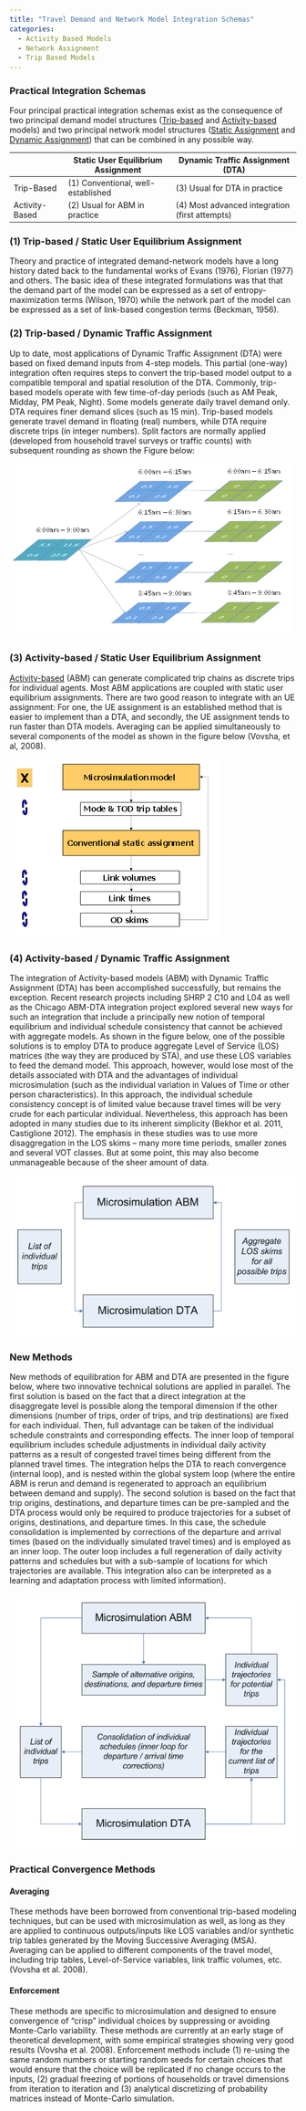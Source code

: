 ```yaml
---
title: "Travel Demand and Network Model Integration Schemas"
categories:
  - Activity Based Models
  - Network Assignment
  - Trip Based Models
---
```


### Practical Integration Schemas
Four principal practical integration schemas exist as the consequence of two principal demand model structures ([Trip-based](Trip_based_models) and [Activity-based](Activity_based_models) models) and two principal network model structures ([Static Assignment](Network_assignment) and [Dynamic Assignment](Dynamic_Traffic_Assignment)) that can be combined in any possible way.

|                | Static User Equilibrium Assignment | Dynamic Traffic Assignment (DTA)               |
|----------------|------------------------------------|------------------------------------------------|
| Trip-Based     | (1) Conventional, well-established | (3) Usual for DTA in practice                  |
| Activity-Based | (2) Usual for ABM in practice      | (4) Most advanced integration (first attempts) |


### (1) Trip-based / Static User Equilibrium Assignment

Theory and practice of integrated demand-network models have a long history dated back to the fundamental works of Evans (1976), Florian (1977) and others. The basic idea of these integrated formulations was that that the demand part of the model can be expressed as a set of entropy-maximization terms (Wilson, 1970) while the network part of the model can be expressed as a set of link-based congestion terms (Beckman, 1956).

### (2) Trip-based / Dynamic Traffic Assignment

Up to date, most applications of Dynamic Traffic Assignment (DTA) were based on fixed demand inputs from 4-step models. This partial (one-way) integration often requires steps to convert the trip-based model output to a compatible temporal and spatial resolution of the DTA. Commonly, trip-based models operate with few time-of-day periods (such as AM Peak, Midday, PM Peak, Night). Some models generate daily travel demand only. DTA requires finer demand slices (such as 15 min). Trip-based models generate travel demand in floating (real) numbers, while DTA require discrete trips (in integer numbers). Split factors are normally applied (developed from household travel surveys or traffic counts) with subsequent rounding as shown the Figure below:

![Conversion of trip-based model output to DTA model input](IntegerizingTripTables.jpg "fig:IntegerizingTripTables.jpg")




### (3) Activity-based / Static User Equilibrium Assignment

[Activity-based](Activity_based_models) (ABM) can generate complicated trip chains as discrete trips for individual agents. Most ABM applications are coupled with static user equilibrium assignments. There are two good reason to integrate with an UE assignment: For one, the UE assignment is an established method that is easier to implement than a DTA, and secondly, the UE assignment tends to run faster than DTA models. Averaging can be applied simultaneously to several components of the model as shown in the figure below (Vovsha, et al, 2008).

![Integration of an Activity-based model with a static user equilibrium assignment](AveragingMethods.jpg "fig:AveragingMethods.jpg")




### (4) Activity-based / Dynamic Traffic Assignment

The integration of Activity-based models (ABM) with Dynamic Traffic Assignment (DTA) has been accomplished successfully, but remains the exception. Recent research projects including SHRP 2 C10 and L04 as well as the Chicago ABM-DTA integration project explored several new ways for such an integration that include a principally new notion of temporal equilibrium and individual schedule consistency that cannot be achieved with aggregate models. As shown in the figure below, one of the possible solutions is to employ DTA to produce aggregate Level of Service (LOS) matrices (the way they are produced by STA), and use these LOS variables to feed the demand model. This approach, however, would lose most of the details associated with DTA and the advantages of individual microsimulation (such as the individual variation in Values of Time or other person characteristics). In this approach, the individual schedule consistency concept is of limited value because travel times will be very crude for each particular individual. Nevertheless, this approach has been adopted in many studies due to its inherent simplicity (Bekhor et al. 2011, Castiglione 2012). The emphasis in these studies was to use more disaggregation in the LOS skims – many more time periods, smaller zones and several VOT classes. But at some point, this may also become unmanageable because of the sheer amount of data.

![Integration of Activity-based models and Dynamic Traffic Assignments](ABMDTAIntegrationAggregateFeedback.jpg "fig:ABMDTAIntegrationAggregateFeedback.jpg")



### New Methods

New methods of equilibration for ABM and DTA are presented in the figure below, where two innovative technical solutions are applied in parallel. The first solution is based on the fact that a direct integration at the disaggregate level is possible along the temporal dimension if the other dimensions (number of trips, order of trips, and trip destinations) are fixed for each individual. Then, full advantage can be taken of the individual schedule constraints and corresponding effects. The inner loop of temporal equilibrium includes schedule adjustments in individual daily activity patterns as a result of congested travel times being different from the planned travel times. The integration helps the DTA to reach convergence (internal loop), and is nested within the global system loop (where the entire ABM is rerun and demand is regenerated to approach an equilibrium between demand and supply). The second solution is based on the fact that trip origins, destinations, and departure times can be pre-sampled and the DTA process would only be required to produce trajectories for a subset of origins, destinations, and departure times. In this case, the schedule consolidation is implemented by corrections of the departure and arrival times (based on the individually simulated travel times) and is employed as an inner loop. The outer loop includes a full regeneration of daily activity patterns and schedules but with a sub-sample of locations for which trajectories are available. This integration also can be interpreted as a learning and adaptation process with limited information).

![Advanced integration method of Activity-based models and Dynamic Traffic Assignments](NewIntegrationMethods.jpg "fig:NewIntegrationMethods.jpg")



### Practical Convergence Methods

#### Averaging

These methods have been borrowed from conventional trip-based modeling techniques, but can be used with microsimulation as well, as long as they are applied to continuous outputs/inputs like LOS variables and/or synthetic trip tables generated by the Moving Successive Averaging (MSA). Averaging can be applied to different components of the travel model, including trip tables, Level-of-Service variables, link traffic volumes, etc. (Vovsha et al. 2008).

#### Enforcement

These methods are specific to microsimulation and designed to ensure convergence of “crisp” individual choices by suppressing or avoiding Monte-Carlo variability. These methods are currently at an early stage of theoretical development, with some empirical strategies showing very good results (Vovsha et al. 2008). Enforcement methods include (1) re-using the same random numbers or starting random seeds for certain choices that would ensure that the choice will be replicated if no change occurs to the inputs, (2) gradual freezing of portions of households or travel dimensions from iteration to iteration and (3) analytical discretizing of probability matrices instead of Monte-Carlo simulation.
